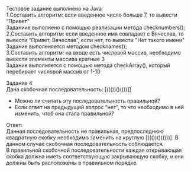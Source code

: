 
 Тестовое задание выполнено на Java<br>
1.Составить алгоритм: если введенное число больше 7, то вывести “Привет”<br>
Заданиие выполнено с помощью реализации метода  checknumbers();<br>
2.Составить алгоритм: если введенное имя совпадает с Вячеслав, то вывести “Привет, Вячеслав”, если нет, то вывести "Нет такого имени"<br>
Задание выполеняется методом checknames();<br>
3.Составить алгоритм: на входе есть числовой массив, необходимо вывести элементы массива кратные 3<br>
Задание выполняется с помощью метода  checkArray(), который перебирает числовой массив от 1-10 <br>


Задание 4 <br>
Дана скобочная последовательность: [((())()(())]]<br>
- Можно ли считать эту последовательность правильной?<br>
- Если ответ на предыдущий вопрос “нет”, то что необходимо в ней изменить, чтоб она стала правильной?<br>


Ответ: <br>
Данная последовательность не правильная, предпоследнюю квадратную скобку необходимо заменить на круглую  [((())()(()))]. В данном случае скобочная последовательность соблюдается. <br>
В правильной скобочной последовательности каждая открывающая скобка должна иметь соответствующую закрывающую скобку, и они должны быть расположены в правильном порядке.<br>
